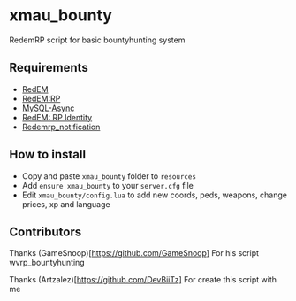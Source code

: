 # xmau_bounty
RedemRP script for basic bountyhunting system

## Requirements
- [RedEM](https://github.com/kanersps/redem)
- [RedEM:RP](https://github.com/RedEM-RP/redem_roleplay)
- [MySQL-Async](https://github.com/amakuu/mysql-async-temporary)
- [RedEM: RP Identity](https://github.com/RedEM-RP/redemrp_identity)
- [Redemrp_notification](https://github.com/Ktos93/redemrp_notification)

## How to install

* Copy and paste ```xmau_bounty``` folder to ```resources```
* Add ```ensure xmau_bounty``` to your ```server.cfg``` file
* Edit ```xmau_bounty/config.lua``` to add new coords, peds, weapons, change prices, xp and language

## Contributors
Thanks (GameSnoop)[https://github.com/GameSnoop] For his script wvrp_bountyhunting

Thanks (Artzalez)[https://github.com/DevBiiTz] For create this script with me
